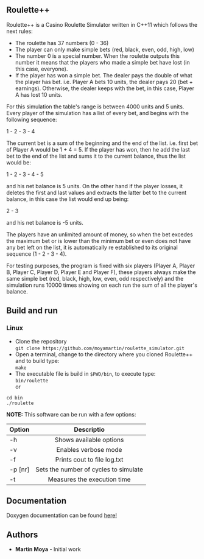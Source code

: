 ## Roulette++

Roulette++ is a Casino Roulette Simulator written in C++11 which follows the next rules:
- The roulette has 37 numbers (0 - 36)
- The player can only make simple bets (red, black, even, odd, high, low)
- The number 0 is a special number. When the roulette outputs this number it means that the players who made a simple bet have lost (in this case, everyone).
- If the player has won a simple bet. The dealer pays the double of what the player has bet. i.e. Player A bets 10 units, the dealer pays 20 (bet + earnings). Otherwise, the dealer keeps with the bet, in this case, Player A has lost 10 units.
    
For this simulation the table's range is between 4000 units and 5 units. Every player of the simulation has a list of every bet, and begins with the following sequence:

1 - 2 - 3 - 4

The current bet is a sum of the beginning and the end of the list. i.e. first bet of Player A would be 1 + 4 = 5. If the player has won, then he add the last bet to the end of the list and sums it to the current balance, thus the list would be:

1 - 2 - 3 - 4 - 5

and his net balance is 5 units. On the other hand if the player losses, it deletes the first and last values and extracts the latter bet to the current balance, in this case the list would end up being:

2 - 3

and his net balance is -5 units.

The players have an unlimited amount of money, so when the bet excedes the maximum bet or is lower than the minimum bet or even does not have any bet left on the list, it is automatically re established to its original sequence (1 - 2 - 3 - 4).

For testing purposes, the program is fixed with six players (Player A, Player B, Player C, Player D, Player E and Player F), these players always make the same simple bet (red, black, high, low, even, odd respectively) and the simulation runs 10000 times showing on each run the sum of all the player's balance.

## Build and run
### Linux
* Clone the repository\
    `git clone https://github.com/moyamartin/roulette_simulator.git` 
* Open a terminal, change to the directory where you cloned Roulette++ and to build type:<br>
    `make`<br>
* The executable file is build in `$PWD/bin`, to execute type: <br>
`bin/roulette` <br>
or <br>
```
cd bin
./roulette
```
**NOTE:** This software can be run with a few options:

| Option			| Descriptio							|
|-------------------|:-------------------------------------:|
| -h				| Shows available options				|
| -v				| Enables verbose mode					|
| -f				| Prints cout to file log.txt			|
| -p [nr]			| Sets the number of cycles to simulate	|
| -t				| Measures the execution time			|


## Documentation

Doxygen documentation can be found [here!](https://moyamartin.github.io/roulette_simulator)

## Authors
* **Martin Moya** - Initial work
